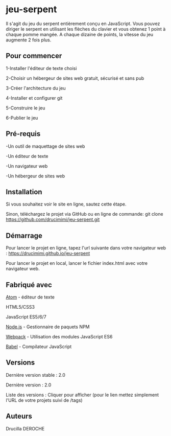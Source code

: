 # jeu-serpent
Il s'agit du jeu du serpent entièrement conçu en JavaScript. Vous pouvez diriger le serpent en utilisant les flèches du clavier et vous obtenez 1 point à chaque pomme mangée. A chaque dizaine de points, la vitesse du jeu augmente 2 fois plus.

## Pour commencer
1-Installer l'éditeur de texte choisi

2-Choisir un hébergeur de sites web gratuit, sécurisé et sans pub

3-Créer l'architecture du jeu

4-Installer et configurer git

5-Construire le jeu

6-Publier le jeu

## Pré-requis
-Un outil de maquettage de sites web

-Un éditeur de texte

-Un navigateur web

-Un hébergeur de sites web

## Installation
Si vous souhaitez voir le site en ligne, sautez cette étape.

Sinon, téléchargez le projet via GitHub ou en ligne de commande: git clone https://github.com/drucimimi/jeu-serpent.git

## Démarrage
Pour lancer le projet en ligne, tapez l'url suivante dans votre navigateur web : https://drucimimi.github.io/jeu-serpent

Pour lancer le projet en local, lancer le fichier index.html avec votre navigateur web.

## Fabriqué avec
[Atom](https://atom.io) - éditeur de texte

HTML5/CSS3

JavaScript ES5/6/7

[Node.js](https://nodejs.org/en/) - Gestionnaire de paquets NPM

[Webpack](https://webpack.js.org/) - Utilisation des modules JavaScript ES6

[Babel](https://babeljs.io/) - Compilateur JavaScript

## Versions
Dernière version stable : 2.0

Dernière version : 2.0

Liste des versions : Cliquer pour afficher (pour le lien mettez simplement l'URL de votre projets suivi de /tags)

## Auteurs
Drucilla DEROCHE
